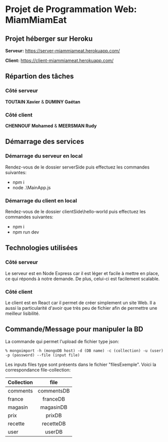 # Projet de Programmation Web: MiamMiamEat
## Projet héberger sur Heroku
**Serveur:** https://server-miammiameat.herokuapp.com/

**Client:** https://client-miammiameat.herokuapp.com/

## Répartion des tâches
### Côté serveur
**TOUTAIN Xavier** & **DUMINY Gaétan**
### Côté client
**CHENNOUF Mohamed** & **MEERSMAN Rudy**

## Démarrage des services
### Démarrage du serveur en local
Rendez-vous de le dossier serverSide puis effectuez les commandes suivantes:
- npm i
- node .\MainApp.js

### Démarrage du client en local
Rendez-vous de le dossier clientSide\hello-world puis effectuez les commandes suivantes:
- npm i
- npm run dev

## Technologies utilisées
### Côté serveur
Le serveur est en Node Express car il est léger et facile à mettre en place, ce qui réponds à notre demande. De plus, celui-ci est facilement scalable.
### Côté client
Le client est en React car il permet de créer simplement un site Web. Il a aussi la particularité d'avoir que très peu de fichier afin de permettre une meilleur lisibilité.

## Commande/Message pour manipuler la BD

La commande qui permet l'upload de fichier type json:
```
% mongoimport -h (mongoDB host) -d (DB name) -c (collection) -u (user) -p (password) --file (input file) 
```
 
Les inputs files type sont présents dans le fichier "filesExemple".
Voici la correspondance file-collection:

| Collection |    file    |  
|------------|:----------:|
|  comments  | commentsDB |
|   france   |  franceDB  |
|  magasin   | magasinDB  |
|    prix    |   prixDB   |
|  recette   | recetteDB  |
|    user    |   userDB   |
